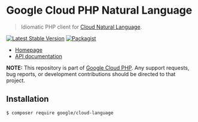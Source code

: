 # Google Cloud PHP Natural Language

> Idiomatic PHP client for [Cloud Natural Language](https://cloud.google.com/natural-language/).

[![Latest Stable Version](https://poser.pugx.org/google/cloud-language/v/stable)](https://packagist.org/packages/google/cloud-language) [![Packagist](https://img.shields.io/packagist/dm/google/cloud-language.svg)](https://packagist.org/packages/google/cloud-language)

* [Homepage](http://googlecloudplatform.github.io/google-cloud-php)
* [API documentation](http://googlecloudplatform.github.io/google-cloud-php/#/docs/cloud-language/latest/language/languageclient)

**NOTE:** This repository is part of [Google Cloud PHP](https://github.com/googlecloudplatform/google-cloud-php). Any
support requests, bug reports, or development contributions should be directed to
that project.

## Installation

```
$ composer require google/cloud-language
```
